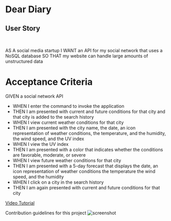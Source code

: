 # Dear Diary

## User Story

<br>

AS A social media startup
I WANT an API for my social network that uses a NoSQL database
SO THAT my website can handle large amounts of unstructured data

# Acceptance Criteria

GIVEN a social network API
<br>

<ul>
<li>WHEN I enter the command to invoke the application</li>
<li>THEN I am presented with current and future conditions for that city and that city is added to the search history</li>
<li>WHEN I view current weather conditions for that city</li>
<li>THEN I am presented with the city name, the date, an icon representation of weather conditions, the temperature, and the humidity, the wind speed, and the UV index</li>
<li>WHEN I view the UV index</li>
<li>THEN I am presented with a color that indicates whether the conditions are favorable, moderate, or severe</li>
<li>WHEN I view future weather conditions for that city</li>
<li>THEN I am presented with a 5-day forecast that displays the date, an icon representation of weather conditions the temperature the wind speed, and the humidity</li>
<li>WHEN I click on a city in the search history</li>
<li>THEN I am again presented with current and future conditions for that city</li>
</ul>

[Video Tutorial](https://placeholder)

Contribution guidelines for this project
<img src="./assets/images/" alt="screenshot" />
